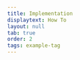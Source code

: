```yaml
---
title: Implementation
displaytext: How To
layout: null
tab: true
order: 2
tags: example-tag
---
```

